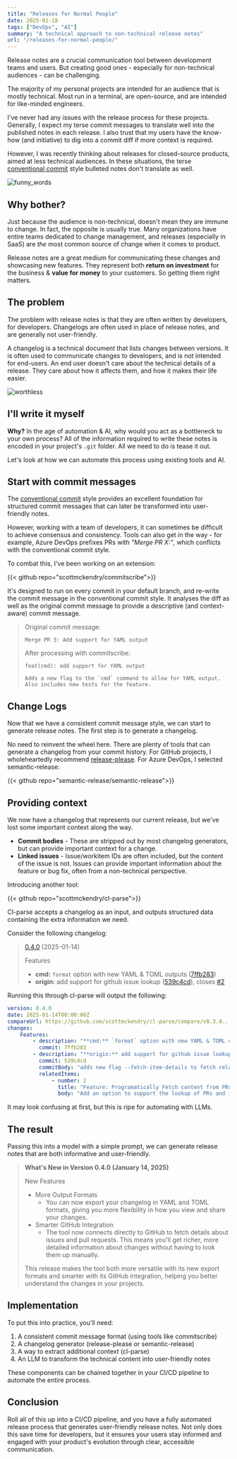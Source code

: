```yaml
---
title: "Releases for Normal People"
date: 2025-01-18
tags: ["DevOps", "AI"]
summary: "A technical approach to non-technical release notes"
url: "/releases-for-normal-people/"
---
```


Release notes are a crucial communication tool between development teams and users. But creating good ones - especially for non-technical audiences - can be challenging.

The majority of my personal projects are intended for an audience that is mostly technical. Most run in a terminal, are open-source, and are intended for like-minded engineers.

I've never had any issues with the release process for these projects. Generally, I expect my terse commit messages to translate well into the published notes in each release. I also trust that my users have the know-how (and initiative) to dig into a commit diff if more context is required.

However, I was recently thinking about releases for closed-source products, aimed at less technical audiences. In these situations, the terse [conventional commit](https://www.conventionalcommits.org/en/v1.0.0/) style bulleted notes don't translate as well.

![funny_words](/img/releases-for-normal-people/funny_words.webp)

## Why bother?

Just because the audience is non-technical, doesn't mean they are immune to change. In fact, the opposite is usually true. Many organizations have entire teams dedicated to change management, and releases (especially in SaaS) are _the_ most common source of change when it comes to product.

Release notes are a great medium for communicating these changes and showcasing new features. They represent both **return on investment** for the business & **value for money** to your customers. So getting them right matters.

## The problem

The problem with release notes is that they are often written by developers, for developers. Changelogs are often used in place of release notes, and are generally not user-friendly.

A changelog is a technical document that lists changes between versions. It is often used to communicate changes to developers, and is not intended for end-users. An end user doesn't care about the technical details of a release. They care about how it affects them, and how it makes their life easier.

![worthless](/img/releases-for-normal-people/worthless.webp)

## I'll write it myself

**Why?** In the age of automation & AI, why would you act as a bottleneck to your own process? All of the information required to write these notes is encoded in your project's `.git` folder. All we need to do is tease it out.

Let's look at how we can automate this process using existing tools and AI.

## Start with commit messages

The [conventional commit](https://www.conventionalcommits.org/en/v1.0.0/) style provides an excellent foundation for structured commit messages that can later be transformed into user-friendly notes.

However, working with a team of developers, it can sometimes be difficult to achieve consensus and consistency. Tools can also get in the way - for example, Azure DevOps prefixes PRs with _"Merge PR X:"_, which conflicts with the conventional commit style.

To combat this, I've been working on an extension:

{{< github repo="scottmckendry/commitscribe">}}

It's designed to run on every commit in your default branch, and re-write the commit message in the conventional commit style. It analyses the diff as well as the original commit message to provide a descriptive (and context-aware) commit message.

> Original commit message:
>
> ```
> Merge PR 3: Add support for YAML output
> ```
>
> After processing with commitscribe:
>
> ```
> feat(cmd): add support for YAML output
>
> Adds a new flag to the `cmd` command to allow for YAML output. Also includes new tests for the feature.
> ```

## Change Logs

Now that we have a consistent commit message style, we can start to generate release notes. The first step is to generate a changelog.

No need to reinvent the wheel here. There are plenty of tools that can generate a changelog from your commit history. For GitHub projects, I wholeheartedly recommend [release-please](https://github.com/googleapis/release-please). For Azure DevOps, I selected semantic-release:

{{< github repo="semantic-release/semantic-release">}}

## Providing context

We now have a changelog that represents our current release, but we've lost some important context along the way.

- **Commit bodies** - These are stripped out by most changelog generators, but can provide important context for a change.
- **Linked issues** - Issue/workitem IDs are often included, but the content of the issue is not. Issues can provide important information about the feature or bug fix, often from a non-technical perspective.

Introducing another tool:

{{< github repo="scottmckendry/cl-parse">}}

Cl-parse accepts a changelog as an input, and outputs structured data containing the extra information we need.

Consider the following changelog:

> [0.4.0](https://github.com/scottmckendry/cl-parse/compare/v0.3.0...v0.4.0) (2025-01-14)
>
> Features
>
> - **cmd:** `format` option with new YAML & TOML outputs ([7ffb283](https://github.com/scottmckendry/cl-parse/commit/7ffb283))
> - **origin:** add support for github issue lookup ([539c4cd](https://github.com/scottmckendry/cl-parse/commit/539c4cd)), closes [#2](https://github.com/scottmckendry/cl-parse/issues/2)

Running this through cl-parse will output the following:

```yaml
version: 0.4.0
date: 2025-01-14T00:00:00Z
compareUrl: https://github.com/scottmckendry/cl-parse/compare/v0.3.0...v0.4.0
changes:
    Features:
        - description: "**cmd:** `format` option with new YAML & TOML outputs"
          commit: 7ffb283
        - description: "**origin:** add support for github issue lookup"
          commit: 539c4cd
          commitBody: "adds new flag --fetch-item-details to fetch related items\n\nResolves #2"
          relatedItems:
              - number: 2
                title: "Feature: Programatically Fetch content from PRs and Issues"
                body: "Add an option to support the lookup of PRs and issues..."
```

It may look confusing at first, but this is ripe for automating with LLMs.

## The result

Passing this into a model with a simple prompt, we can generate release notes that are both informative and user-friendly.

> **What's New in Version 0.4.0 (January 14, 2025)**
>
> New Features
>
> - More Output Formats
>     - You can now export your changelog in YAML and TOML formats, giving you more flexibility in how you view and share your changes.
> - Smarter GitHub Integration
>     - The tool now connects directly to GitHub to fetch details about issues and pull requests. This means you'll get richer, more detailed information about changes without having to look them up manually.
>
> This release makes the tool both more versatile with its new export formats and smarter with its GitHub integration, helping you better understand the changes in your projects.

## Implementation

To put this into practice, you'll need:

1. A consistent commit message format (using tools like commitscribe)
2. A changelog generator (release-please or semantic-release)
3. A way to extract additional context (cl-parse)
4. An LLM to transform the technical content into user-friendly notes

These components can be chained together in your CI/CD pipeline to automate the entire process.

## Conclusion

Roll all of this up into a CI/CD pipeline, and you have a fully automated release process that generates user-friendly release notes. Not only does this save time for developers, but it ensures your users stay informed and engaged with your product's evolution through clear, accessible communication.
